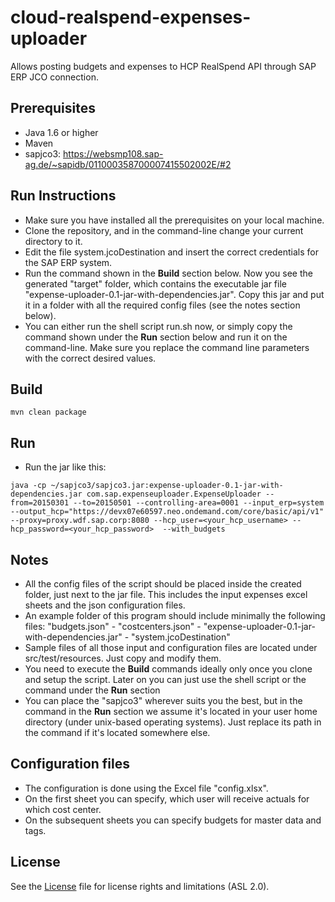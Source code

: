 # cloud-realspend-expenses-uploader

Allows posting budgets and expenses to HCP RealSpend API through SAP ERP JCO connection.

Prerequisites
-------------
- Java 1.6 or higher
- Maven
- sapjco3: https://websmp108.sap-ag.de/~sapidb/011000358700007415502002E/#2

Run Instructions
----------------
- Make sure you have installed all the prerequisites on your local machine.
- Clone the repository, and in the command-line change your current directory to it.
- Edit the file system.jcoDestination and insert the correct credentials for the SAP ERP system.
- Run the command shown in the **Build** section below. Now you see the generated "target" folder, which contains the executable jar file "expense-uploader-0.1-jar-with-dependencies.jar". Copy this jar and put it in a folder with all the required config files (see the notes section below). 
- You can either run the shell script run.sh now, or simply copy the command shown under the **Run** section below and run it on the command-line. Make sure you replace the command line parameters with the correct desired values.

Build
-----
```
mvn clean package
```

Run
---
- Run the jar like this:
```
java -cp ~/sapjco3/sapjco3.jar:expense-uploader-0.1-jar-with-dependencies.jar com.sap.expenseuploader.ExpenseUploader --from=20150301 --to=20150501 --controlling-area=0001 --input_erp=system --output_hcp="https://devx07e60597.neo.ondemand.com/core/basic/api/v1" --proxy=proxy.wdf.sap.corp:8080 --hcp_user=<your_hcp_username> --hcp_password=<your_hcp_password>  --with_budgets
```

Notes
-----
- All the config files of the script should be placed inside the created folder, just next to the jar file. This includes the input expenses excel sheets and the json configuration files.
- An example folder of this program should include minimally the following files: "budgets.json" - "costcenters.json" - "expense-uploader-0.1-jar-with-dependencies.jar" - "system.jcoDestination" 
- Sample files of all those input and configuration files are located under src/test/resources. Just copy and modify them.
- You need to execute the **Build** commands ideally only once you clone and setup the script. Later on you can just use the shell script or the command under the **Run** section
- You can place the "sapjco3" wherever suits you the best, but in the command in the **Run** section we assume it's located in your user home directory (under unix-based operating systems). Just replace its path in the command if it's located somewhere else.

Configuration files
-------------------
- The configuration is done using the Excel file "config.xlsx".
- On the first sheet you can specify, which user will receive actuals for which cost center.
- On the subsequent sheets you can specify budgets for master data and tags.

License
-------
See the [License](https://github.com/SAP/cloud-realspend-expenses-uploader/blob/master/License.md) file for license rights and limitations (ASL 2.0).
